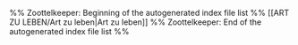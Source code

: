 %% Zoottelkeeper: Beginning of the autogenerated index file list %%
[[ART ZU LEBEN/Art zu leben|Art zu leben]]
%% Zoottelkeeper: End of the autogenerated index file list %%
